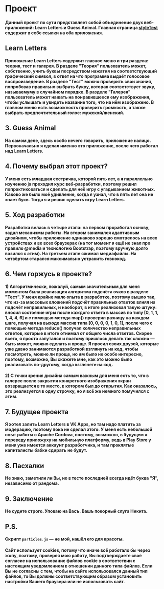 # Проект
#### Данный проект по сути представляет собой объединение двух веб-приложений: Learn Letters и Guess Animal. Главная страница [styleTest](https://universalcorn.github.io/styleTest.html) содержит в себе ссылки на оба приложения.

## Learn Letters
#### Приложение Learn Letters содержит главное меню и три раздела: теория, тест и галерея. В разделе "Теория" пользователь может, собственно, учить буквы посредством нажатия на соответствующий графический символ, в ответ на что программа выдаёт голосовое воспроизведение. В разделе "Тест" можно проверить свои знания, попробовав правильно выбрать букву, которая соответствует звуку, называемуму в случайном порядке. В разделе "Галерея" пользователь может нажать на понравившееся ему изображения, чтобы услышать и увидеть название того, что на нём изображено. В главном меню есть возможность проверить громкость, а также выбрать предпочтительный голос: мужской/женский.
        
## 3. Guess Animal
#### На самом деле, здесь особо нечего говорить, приложение налицо. Первоначально я сделал именно это приложение, после чего работал над Learn Letters.
        
##  4. Почему выбрал этот проект?
#### У меня есть младшая сестричка, которой пять лет, а я параллельно изучению js проходил курс веб-разработки, поэтому решил попрактиковаться и сделать для неё игру с угадыванием животных. Каково же было моё удивление, когда я узнал, что в пять лет она не знает букв. Тогда я и решил сделать игру Learn Letters.

## 5. Ход разработки
#### Разработка велась в четыре этапа: на первом проработал основу, задал механизмы работы. На втором занимался адаптивным дизайном, чтобы приложение одинаково хорошо смотрелось на всех устройствах и во всех браузерах (на тот момент я ещё не знал про правило @media и технологию Bootstrap, поэтому вручную долго возился с этим). На третьем этапе сжимал медиафайлы. На четвёртом старался максимально устранить говнокод.
        
## 6. Чем горжусь в проекте?
#### 1) Алгоритмически, пожалуй, самым значительным для меня моментом была реализация алгоритма подсчёта очков в разделе "Тест". У меня крайне мало опыта в разработке, поэтому вышло так, что из-за массовых вложений подсчёт правильных ответов влиял на подсчёт неправильных, и наоборот, в итоге реализовал такую штуку: вносил состояние игры после каждого ответа в массив по типу [0, 1, 1, 1, 4, 4, 6] и с помощью метода map() проверял разницу на каждом шаге, получая на выходе массив типа [0, 0, 0, 0, 1, 0, 1], после чего с помощью метода reduce() получал количество неправильных ответов, которые в итоге отнимал от общего числа ответов. Скорее всего, я просто запутался и поэтому пришлось делать так сложно — быть может, можно сделать и проще. Я просил своих друзей, которые уже давно занимаются разработкой взглянуть на код, чтобы посмотреть, можно ли проще, но им было не особо интересно, поэтому, возможно, Вы скажете мне, как это можно было реализовать по-другому, когда взглянете на код.
#### 2) С точки зрения дизайна самым важным для меня есть то, что в галерее после закрытия конкретного изображения экран возвращается в то место, в котором был до открытия. Как оказалось, это реализуется в одну строчку, но я всё же немного помучился с этим.
        
## 7. Будущее проекта
#### Я хотел залить Learn Letters в VK Apps, но там надо платить за модерацию, поэтому пока не сделал этого. У меня есть небольшой опыт работы с Apache Cordova, поэтому, возможно, в будущем я переведу приложуху на мобильную платформу, ведь в Play Store у меня уже имеется аккаунт разработчика, и там проклятые капиталисты бабки сдирать не будут.
        
## 8. Пасхалки
#### Не знаю, заметили ли Вы, но в тесте последней всегда идёт буква "Я", независимо от рандома. 
        
##  9. Заключение
#### Не судите строго. Уповаю на Васъ. Вашъ покорный слуга Никита.

## P.S.
#### Скрипт `particles.js` — не мой, нашёл его для красоты.
#### Сайт использует cookies, потому что иначе всё работало бы через жопу, поэтому, проверяя мою работу, Вы подтверждаете своё согласие на использование файлов cookie в соответствии с настоящим уведомлением в отношении данного типа файлов. Если Вы не согласны с тем, чтобы на сайте использовался данный тип файлов, то Вы должны соответствующим образом установить настройки Вашего браузера или не использовать сайт.
